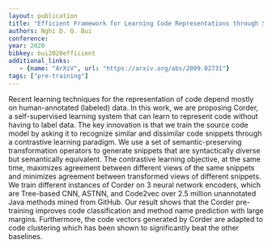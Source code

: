 ```yaml
---
layout: publication
title: "Efficient Framework for Learning Code Representations through Semantic-Preserving Program Transformations"
authors: Nghi D. Q. Bui
conference: 
year: 2020
bibkey: bui2020efficient
additional_links:
   - {name: "ArXiV", url: "https://arxiv.org/abs/2009.02731"}
tags: ["pre-training"]
---
```

Recent learning techniques for the representation of code depend mostly on human-annotated (labeled) data. In this work, we are proposing Corder, a self-supervised learning system that can learn to represent code without having to label data. The key innovation is that we train the source code model by asking it to recognize similar and dissimilar code snippets through a contrastive learning paradigm. We use a set of semantic-preserving transformation operators to generate snippets that are syntactically diverse but semantically equivalent. The contrastive learning objective, at the same time, maximizes agreement between different views of the same snippets and minimizes agreement between transformed views of different snippets. We train different instances of Corder on 3 neural network encoders, which are Tree-based CNN, ASTNN, and Code2vec over 2.5 million unannotated Java methods mined from GitHub. Our result shows that the Corder pre-training improves code classification and method name prediction with large margins. Furthermore, the code vectors generated by Corder are adapted to code clustering which has been shown to significantly beat the other baselines. 
